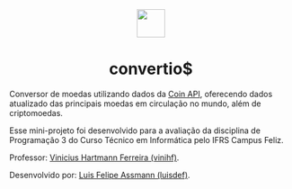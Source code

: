 <div align="center">
  <img width="50px" src="https://pngimg.com/uploads/coin/coin_PNG36868.png">
  <h1>convertio$</h1>
</div> 

Conversor de moedas utilizando dados da [Coin API](https://www.coinapi.io/), oferecendo dados atualizado das principais moedas em circulação no mundo, além de criptomoedas.

Esse mini-projeto foi desenvolvido para a avaliação da disciplina de Programação 3 do Curso Técnico em Informática pelo IFRS Campus Feliz.

Professor: [Vinicius Hartmann Ferreira (vinihf)](https://github.com/vinihf).

Desenvolvido por: [Luis Felipe Assmann (luisdef)](http://github.com/luisdef).
